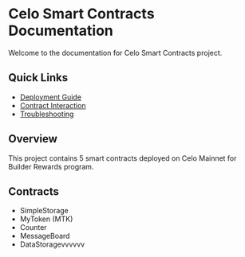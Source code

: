 # Celo Smart Contracts Documentation

Welcome to the documentation for Celo Smart Contracts project.

## Quick Links
- [Deployment Guide](./deployment-guide.md)
- [Contract Interaction](./contract-interaction.md)  
- [Troubleshooting](./troubleshooting.md)

## Overview
This project contains 5 smart contracts deployed on Celo Mainnet for Builder Rewards program.

## Contracts
- SimpleStorage
- MyToken (MTK)
- Counter
- MessageBoard  
- DataStoragevvvvvv
